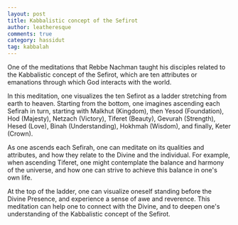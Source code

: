 ```yaml
---
layout: post
title: Kabbalistic concept of the Sefirot
author: leatheresque
comments: true
category: hassidut
tag: kabbalah
---
```


One of the meditations that Rebbe Nachman taught his disciples related to the Kabbalistic concept of the Sefirot, which are ten attributes or emanations through which God interacts with the world.
<!--more-->
In this meditation, one visualizes the ten Sefirot as a ladder stretching from earth to heaven. Starting from the bottom, one imagines ascending each Sefirah in turn, starting with Malkhut (Kingdom), then Yesod (Foundation), Hod (Majesty), Netzach (Victory), Tiferet (Beauty), Gevurah (Strength), Hesed (Love), Binah (Understanding), Hokhmah (Wisdom), and finally, Keter (Crown).

As one ascends each Sefirah, one can meditate on its qualities and attributes, and how they relate to the Divine and the individual. For example, when ascending Tiferet, one might contemplate the balance and harmony of the universe, and how one can strive to achieve this balance in one's own life.

At the top of the ladder, one can visualize oneself standing before the Divine Presence, and experience a sense of awe and reverence. This meditation can help one to connect with the Divine, and to deepen one's understanding of the Kabbalistic concept of the Sefirot.